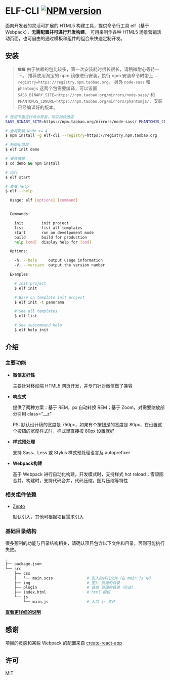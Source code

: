 # ELF-CLI [![NPM version][npm-version-image]][npm-version-url]

面向开发者的灵活可扩展的 HTML5 构建工具，提供命令行工具 elf（基于 Webpack），**无需配置并可进行开发构建**，
可用来制作各种 HTML5 场景营销活动页面，也可自由的通过模板和组件的组合来快速定制开发。

## 安装

> **`提醒`**
由于依赖的包比较多，第一次安装耗时很长很长，请稍微耐心等待一下。
推荐使用淘宝的 npm 镜像进行安装，执行 npm 安装命令时带上 `--registry=https://registry.npm.taobao.org`。
另外 `node-sass` 和 `phantomjs` 这两个包需要编译，可以设置 `SASS_BINARY_SITE=https://npm.taobao.org/mirrors/node-sass/`
和 `PHANTOMJS_CDNURL=https://npm.taobao.org/mirrors/phantomjs/`，安装已经编译好的版本。

```sh
# 使用下面这行命令安装，可以加快进度
SASS_BINARY_SITE=https://npm.taobao.org/mirrors/node-sass/ PHANTOMJS_CDNURL=https://npm.taobao.org/mirrors/phantomjs/ npm install -g elf-cli --registry=https://registry.npm.taobao.org
```

```sh
# 全局安装 Node >= 4
$ npm install -g elf-cli --registry=https://registry.npm.taobao.org

# 初始化项目
$ elf init demo

# 安装依赖
$ cd demo && npm install

# 运行
$ elf start
```

```sh
# 查看 help
$ elf --help

  Usage: elf [options] [command]


  Commands:

    init        init project
    list        list all templates
    start       run on develpoment mode
    build       build for production
    help [cmd]  display help for [cmd]

  Options:

    -h, --help     output usage information
    -V, --version  output the version number

  Examples:

    # Init project
    $ elf init

    # Base on template init project
    $ elf init -t panorama

    # See all templates
    $ elf list

    # See subcommand help
    $ elf help init

```

## 介绍

### 主要功能

- **微信友好性**

  主要针对移动端 HTML5 网页开发，并专门针对微信做了兼容

- **响应式**

  提供了两种方案：基于 REM，px 自动转换 REM；基于 Zoom，对需要缩放部分引用 class="__z"

  PS: 默认设计稿的宽度是 750px，如果有个按钮是的宽度是 80px，在设置这个按钮的宽度样式时，样式里直接按 80px 设置就好

- **样式预处理**

  支持 Sass、Less 或 Stylus 样式预处理语言及 autoprefixer

- **Webpack构建**

  基于 Webpack 进行自动化构建。开发模式时，支持样式 hot reload；雪碧图合并。构建时，支持代码合并，代码压缩，图片压缩等特性

### 相关组件依赖

- [Zepto](http://zeptojs.com/)

  默认引入，其他可根据项目需求引入

### 基础目录结构

很多预制的功能与目录结构相关，请确认项目包含以下文件和目录，否则可能执行失败。

```sh
.
├── package.json
└── src
    ├── css
    │   └── main.scss               # 引入的样式文件（在 main.js 中）
    ├── img                         # 图片 资源的目录
    ├── plugin                      # 音频 资源的目录（可选）
    ├── index.html                  # html 模板
    └── js
        └── main.js                 # 入口 js 文件
```

[**查看更详细的说明**](https://github.com/o2team/elf/blob/master/doc/DETAIL.md)

## 感谢

项目的灵感和某些 Webpack 的配置来自 [create-react-app](https://github.com/facebookincubator/create-react-app)

## 许可

MIT

[npm-version-image]: https://img.shields.io/npm/v/elf-cli.svg?style=flat-square
[npm-version-url]: https://www.npmjs.com/package/elf-cli
